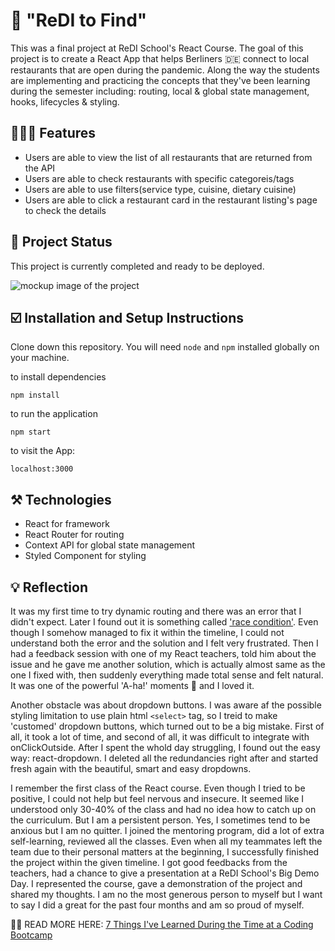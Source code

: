 # 🥘 "ReDI to Find"

This was a final project at ReDI School's React Course. The goal of this project is to create a React App that helps Berliners 🇩🇪 connect to local restaurants that are open during the pandemic. Along the way the students are implementing and practicing the concepts that they've been learning during the semester including: routing, local & global state management, hooks, lifecycles & styling.

## 💁🏻‍♀️ Features

- Users are able to view the list of all restaurants that are returned from the API
- Users are able to check restaurants with specific categoreis/tags
- Users are able to use filters(service type, cuisine, dietary cuisine)
- Users are able to click a restaurant card in the restaurant listing's page to check the details

## 📃 Project Status

This project is currently completed and ready to be deployed.

![mockup image of the project](https://i.imgur.com/4c9jweN.jpg)

## ☑️ Installation and Setup Instructions

Clone down this repository. You will need `node` and `npm` installed globally on your machine.

to install dependencies

```
npm install
```

to run the application

```
npm start
```

to visit the App:

```
localhost:3000
```

## ⚒️ Technologies

- React for framework
- React Router for routing
- Context API for global state management
- Styled Component for styling

## 💡 Reflection

It was my first time to try dynamic routing and there was an error that I didn't expect. Later I found out it is something called ['race condition'](https://sebastienlorber.com/handling-api-request-race-conditions-in-react). Even though I somehow managed to fix it within the timeline, I could not understand both the error and the solution and I felt very frustrated. Then I had a feedback session with one of my React teachers, told him about the issue and he gave me another solution, which is actually almost same as the one I fixed with, then suddenly everything made total sense and felt natural. It was one of the powerful 'A-ha!' moments 🌼 and I loved it.

Another obstacle was about dropdown buttons. I was aware af the possible styling limitation to use plain html `<select>` tag, so I treid to make 'customed' dropdown buttons, which turned out to be a big mistake. First of all, it took a lot of time, and second of all, it was difficult to integrate with onClickOutside. After I spent the whold day struggling, I found out the easy way: react-dropdown. I deleted all the redundancies right after and started fresh again with the beautiful, smart and easy dropdowns.

I remember the first class of the React course. Even though I tried to be positive, I could not help but feel nervous and insecure. It seemed like I understood only 30-40% of the class and had no idea how to catch up on the curriculum. But I am a persistent person. Yes, I sometimes tend to be anxious but I am no quitter. I joined the mentoring program, did a lot of extra self-learning, reviewed all the classes. Even when all my teammates left the team due to their personal matters at the beginning, I successfully finished the project within the given timeline. I got good feedbacks from the teachers, had a chance to give a presentation at a ReDI School's Big Demo Day. I represented the course, gave a demonstration of the project and shared my thoughts. I am no the most generous person to myself but I want to say I did a great for the past four months and am so proud of myself.
<br />

✍🏼 READ MORE HERE: [7 Things I've Learned During the Time at a Coding Bootcamp](https://medium.com/p/7-things-ive-learned-during-the-time-at-a-coding-bootcamp-d402f4504e4a?source=email-5afa1b1ccaf0--writer.postDistributed&sk=7ccc18a87c1049b9088274404eb8288a)
